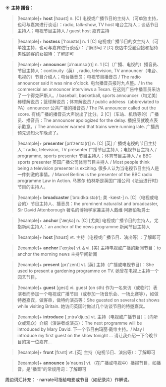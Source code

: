 ☀ <span class="category">**主持 播音：**</span>
>[!example]+ <span class="vocabulary">**host**</span> [həʊst] 
> <span class="definition">n. [C] 电视或广播节目的主持人（可单独主持，也可与嘉宾进行谈话）：</span>radio, talk-show, TV host 电台主持人；谈话节目主持人；电视节目主持人 / guest host 嘉宾主持

>[!example]+ <span class="vocabulary">**hostess**</span> ['həʊstɪs] 
> <span class="definition">n. 1 [C] 电视或广播节目的女主持人（可单独主持，也可与嘉宾进行谈话）：</span>了解即可 <span class="definition">2 [C] 夜店中受雇迎接和招待男性顾客的女招待：</span>了解即可
           
>[!example]+ <span class="vocabulary">**announcer**</span> [əˈnaʊnsə(r)]
> <span class="definition">n. 1 [C]（广播、电视的）播音员、节目主持人：</span>continuity（英）, radio, television, TV announcer（电台、电视的）节目介绍人；电台播音员；电视节目播音员 / The radio announcer said it was nine o'clock. 电台播音员报时九点整。/ In the commercial an announcer interviews a Texan. 在这则广告中播音员采访了一个得克萨斯人。/ baseball, basketball, sports announcer（均尤美）棒球解说员；篮球解说员；体育解说员 / public address（abbreviated to PA）announcer 公共广播的播音员 / The PA announcer called out the score. 有线广播的播音员大声说出了比分。<span class="definition">2 [C]（车站、机场等的）广播员、播音员：</span>The announcer apologized for the delay. 播报员就晚点表示歉意。/ The announcer warned that trains were running late. 广播员预先通知火车晚点了。
           
>[!example]+ <span class="vocabulary">**presenter**</span> [prɪˈzentə(r)]
> <span class="definition">n. [C] [英] 广播或电视的节目主持人：</span>radio, television, TV presenter 广播节目主持人；电视节目主持人 / programme, sports presenter 节目主持人；体育节目主持人 / a BBC sports presenter 英国广播公司体育节目主持人 / Most people think being a television presenter is exciting. 很多人认为当电视节目主持人是一件刺激的事情。/ Marcel Berlins is the presenter of the BBC radio programme Law in Action. 马塞尔·柏林斯是英国广播公司《法治进行时》节目的主持人。
           
>[!example]+ <span class="vocabulary">**broadcaster**</span> [ˈbrɔ:dkɑ:stə(r); 美 -kæst-]
> <span class="definition">n. [C]（电视或电台的）节目主持人、播音员：</span>the prominent naturalist and broadcaster, Sir David Attenborough 著名的博物学家兼主持人戴维·阿滕伯勒爵士

>[!example]+ <span class="vocabulary">**anchor**</span> ['æŋkə] 
> <span class="definition">n. [C] [尤美] 电视或广播节目的主持人，尤指新闻主持人：</span>an anchor of the news programme 新闻节目主持人

>[!example]+ <span class="vocabulary">**host**</span> [həʊst] 
> <span class="definition">vt. 主持（电视或广播节目、演出等）：</span>了解即可

>[!example]+ <span class="vocabulary">**anchor**</span> ['æŋkə] 
> <span class="definition">vt.＆vi. [美] 主持电视或广播的新闻节目：</span>to anchor the morning news 主持早间新闻

>[!example]+ <span class="vocabulary">**present**</span> [prɪ'zent] 
> <span class="definition">vt. [英] 主持（广播或电视节目）：</span>She used to present a gardening programme on TV. 她曾在电视上主持一个园艺节目。

>[!example]+ <span class="vocabulary">**guest**</span> [ɡest] 
> <span class="definition">vi. guest (on sth) 作为一名来访（或临时）表演者而参加一个电视或广播节目（或参加一场音乐会、一场比赛等），如做特邀嘉宾，做客串，做特约演员等：</span>She guested on several chat shows while visiting Britain. 她访问英国时做过几个访谈节目的特邀嘉宾。

>[!example]+ <span class="vocabulary">**introduce**</span> [͵ɪntrə'dju:s] 
> <span class="definition">vt. 主持（电视或广播节目）；（向听众或观众）介绍（演讲者或演员）：</span>The next programme will be introduced by Mary David. 下一个节目由玛丽·戴维主持。/ May I introduce my first guest on the show tonight … 请让我介绍一下今晚节目的第一位嘉宾…

>[!example]+ <span class="vocabulary">**front**</span> [frʌnt] 
> <span class="definition">vt. [英] 主持（电视节目、演出等）：</span>了解即可

>[!example]+ <span class="vocabulary">**announce**</span> [ə'naʊns] 
> <span class="definition">vt.（在广播或电视中）播报节目，如播音。是“播音”的常规用词：</span>了解即可
           
周边词汇补充：
· narrate可指给电影或节目（如纪录片）作解说。

